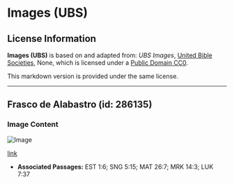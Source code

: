 # Images (UBS)

## License Information

**Images (UBS)** is based on and adapted from: _UBS Images_, [United Bible Societies](https://unitedbiblesocieties.org/), None, which is licensed under a [Public Domain CC0](https://creativecommons.org/public-domain/cc0/).

This markdown version is provided under the same license.



--------------------------------

## Frasco de Alabastro (id: 286135)

### Image Content

![Image](https://cdn.aquifer.bible/aquifer-content/resources/Media/WEB-0019_alabaster_flacon.jpg)

[link](https://cdn.aquifer.bible/aquifer-content/resources/Media/WEB-0019_alabaster_flacon.jpg)

* **Associated Passages:** EST 1:6; SNG 5:15; MAT 26:7; MRK 14:3; LUK 7:37

